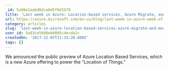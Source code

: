 ```yaml
---
_id: 5a88e1aabd6dca0d5f0d1b78
title: 'Last week in Azure: Location-based services, Azure Migrate, and more'
url: https://azure.microsoft.com/en-us/blog/last-week-in-azure-week-of-2017-11-27/
category: articles
slug: 'last-week-in-azure-location-based-services-azure-migrate-and-more'
user_id: 5a83ce59d6eb0005c4ecda2c
createdOn: '2017-12-07T11:33:20.000Z'
tags: []
---
```


We announced the public preview of Azure Location Based Services, which is a new Azure offering to power the “Location of Things.”
